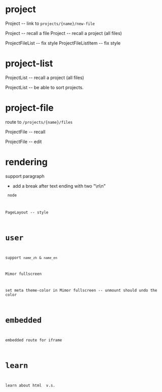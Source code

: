 # project

Project -- link to `projects/{name}/new-file`

Project -- recall a file
Project -- recall a project (all files)

ProjectFileList -- fix style
ProjectFileListItem -- fix style

# project-list

ProjectList -- recall a project (all files)

ProjectList -- be able to sort projects.

# project-file

route to `/projects/{name}/files`

ProjectFile -- recall

ProjectFile -- edit

# rendering

support paragraph

- add a break after text ending with two "\n\n"

<code> node

PageLayout -- style

# user

support `name_zh` & `name_en`

Mimor fullscreen

set meta theme-color in Mimor fullscreen -- unmount should undo the color

# embedded

embedded route for iframe

# learn

learn about html <span> v.s. <div>
